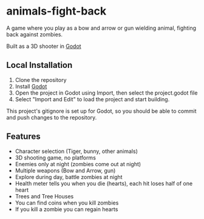 # animals-fight-back

A game where you play as a bow and arrow or gun wielding animal, fighting back against zombies.

Built as a 3D shooter in [Godot](https://godotengine.org)

## Local Installation

1. Clone the repository
2. Install [Godot](https://godotengine.org)
3. Open the project in Godot using Import, then select the project.godot file
4. Select "Import and Edit" to load the project and start building.

This project's gitignore is set up for Godot, so you should be able to commit and push changes to the repository.

## Features

- Character selection (Tiger, bunny, other animals)
- 3D shooting game, no platforms
- Enemies only at night (zombies come out at night)
- Multiple weapons (Bow and Arrow, gun)
- Explore during day, battle zombies at night
- Health meter tells you when you die (hearts), each hit loses half of one heart
- Trees and Tree Houses
- You can find coins when you kill zombies
- If you kill a zombie you can regain hearts
